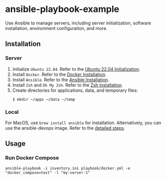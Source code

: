 # ansible-playbook-example

Use Ansible to manage servers, including server initialization, software installation, environment configuration, and more.

## Installation

### Server

1. Initialize `Ubuntu 22.04`. Refer to the [Ubuntu 22.04 Initialization](https://notes.xiaowu.ai/%E5%BC%80%E5%8F%91%E7%AC%94%E8%AE%B0/%E6%9C%8D%E5%8A%A1%E5%99%A8%E8%BF%90%E7%BB%B4/Ubuntu).
2. Install `Docker`. Refer to the [Docker Installation](https://notes.xiaowu.ai/%E5%BC%80%E5%8F%91%E7%AC%94%E8%AE%B0/%E6%9C%8D%E5%8A%A1%E5%99%A8%E8%BF%90%E7%BB%B4/Docker).
3. Install `Ansible`. Refer to the [Ansible Installation](https://notes.xiaowu.ai/%E5%BC%80%E5%8F%91%E7%AC%94%E8%AE%B0/%E6%9C%8D%E5%8A%A1%E5%99%A8%E8%BF%90%E7%BB%B4/Ansible).
4. Install `Zsh` and `Oh My Zsh`. Refer to the [Zsh Installation](https://notes.xiaowu.ai/%E5%BC%80%E5%8F%91%E7%AC%94%E8%AE%B0/%E6%9C%8D%E5%8A%A1%E5%99%A8%E8%BF%90%E7%BB%B4/Shell#Zsh).
5. Create directories for applications, data, and temporary files:
   ```shell
   $ mkdir ~/apps ~/data ~/temp
   ```

### Local

For MacOS, use `brew install ansible` for installation. Alternatively, you can use the ansible-devops image. Refer to the [detailed steps](https://github.com/catcto/ansible-devops).

## Usage

### Run Docker Compose

```shell
ansible-playbook -i inventory.ini playbook/docker.yml -e "docker_compose=test" -l "my-server-1"
```